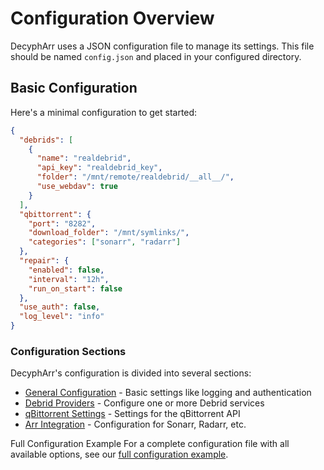 # Configuration Overview

DecyphArr uses a JSON configuration file to manage its settings. This file should be named `config.json` and placed in your configured directory.

## Basic Configuration

Here's a minimal configuration to get started:

```json
{
  "debrids": [
    {
      "name": "realdebrid",
      "api_key": "realdebrid_key",
      "folder": "/mnt/remote/realdebrid/__all__/",
      "use_webdav": true
    }
  ],
  "qbittorrent": {
    "port": "8282",
    "download_folder": "/mnt/symlinks/",
    "categories": ["sonarr", "radarr"]
  },
  "repair": {
    "enabled": false,
    "interval": "12h",
    "run_on_start": false
  },
  "use_auth": false,
  "log_level": "info"
}
```

### Configuration Sections

DecyphArr's configuration is divided into several sections:

- [General Configuration](general.md) - Basic settings like logging and authentication
- [Debrid Providers](debrid.md) - Configure one or more Debrid services
- [qBittorrent Settings](qbittorrent.md) - Settings for the qBittorrent API
- [Arr Integration](arrs.md) - Configuration for Sonarr, Radarr, etc.

Full Configuration Example
For a complete configuration file with all available options, see our [full configuration example](../extras/config.full.json).